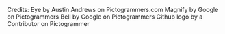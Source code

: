Credits:
Eye by Austin Andrews on Pictogrammers.com
Magnify by Google on Pictogrammers
Bell by Google on Pictogrammers
Github logo by a Contributor on Pictogrammer

